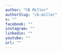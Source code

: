 ```yaml
---
author: "CB Miller"
authorSlug: "cb-miller"
x: ""
facebook: ""
instagram: ""
linkedin: ""
youtube: ""
url: ""
---
```

